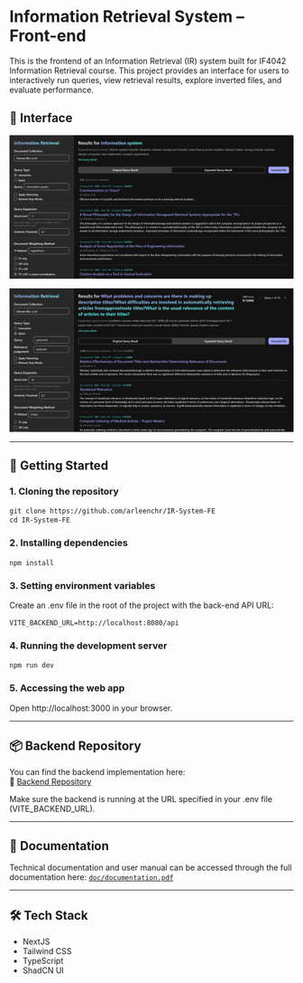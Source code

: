 # Information Retrieval System – Front-end

This is the frontend of an Information Retrieval (IR) system built for IF4042 Information Retrieval course. This project provides an interface for users to interactively run queries, view retrieval results, explore inverted files, and evaluate performance.

## 📸 Interface
![Information Retrieval Result for Interactive Query](https://github.com/arleenchr/IR-System-FE/blob/master/images/screenshot1.png)

![Information Retrieval Result for Batch Query](https://github.com/arleenchr/IR-System-FE/blob/master/images/screenshot2.png)

___

## 🚀 Getting Started

### 1. Cloning the repository

```
git clone https://github.com/arleenchr/IR-System-FE
cd IR-System-FE
```

### 2. Installing dependencies

```
npm install
```

### 3. Setting environment variables

Create an .env file in the root of the project with the back-end API URL:

```
VITE_BACKEND_URL=http://localhost:8080/api
```

### 4. Running the development server

```
npm run dev
```

### 5. Accessing the web app

Open http://localhost:3000 in your browser.
___

## 📦 Backend Repository

You can find the backend implementation here:<br>
🔗 [Backend Repository](https://github.com/AustinPardosi/IR-System-BE)

Make sure the backend is running at the URL specified in your .env file (VITE_BACKEND_URL).

___

## 📄 Documentation

Technical documentation and user manual can be accessed through the full documentation here: [`doc/documentation.pdf`](https://github.com/arleenchr/IR-System-FE/blob/master/doc/documentation.pdf)

___

## 🛠️ Tech Stack

-   NextJS
-   Tailwind CSS
-   TypeScript
-   ShadCN UI
